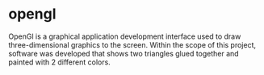 # opengl
OpenGl is a graphical application development interface used to draw three-dimensional graphics to the screen. Within the scope of this project, software was developed that shows two triangles glued together and painted with 2 different colors.
